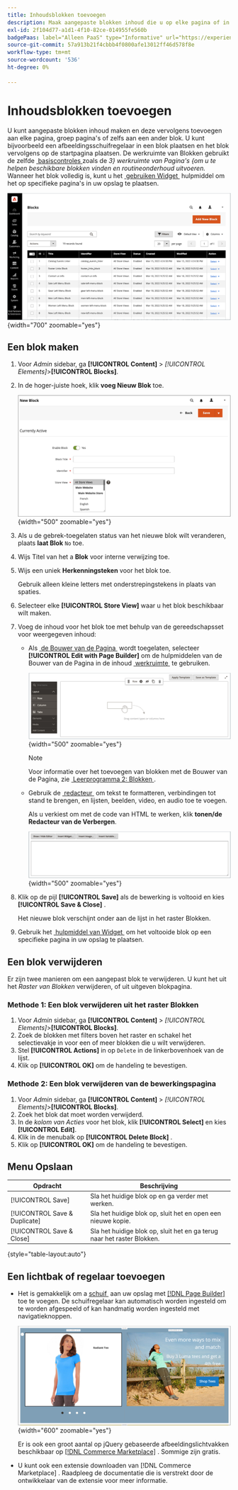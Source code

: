 ```yaml
---
title: Inhoudsblokken toevoegen
description: Maak aangepaste blokken inhoud die u op elke pagina of in een ander blok kunt hergebruiken.
exl-id: 2f104d77-a1d1-4f10-82ce-014955fe560b
badgePaas: label="Alleen PaaS" type="Informative" url="https://experienceleague.adobe.com/nl/docs/commerce/user-guides/product-solutions" tooltip="Is alleen van toepassing op Adobe Commerce op Cloud-projecten (door Adobe beheerde PaaS-infrastructuur) en op projecten in het veld."
source-git-commit: 57a913b21f4cbbb4f0800afe13012ff46d578f8e
workflow-type: tm+mt
source-wordcount: '536'
ht-degree: 0%

---
```


# Inhoudsblokken toevoegen

U kunt aangepaste blokken inhoud maken en deze vervolgens toevoegen aan elke pagina, groep pagina&#39;s of zelfs aan een ander blok. U kunt bijvoorbeeld een afbeeldingsschuifregelaar in een blok plaatsen en het blok vervolgens op de startpagina plaatsen. De werkruimte van Blokken gebruikt de zelfde [&#x200B; basiscontroles &#x200B;](pages-workspace.md) zoals de _3&rbrace; werkruimte van Pagina&#39;s &lbrace;om u te helpen beschikbare blokken vinden en routineonderhoud uitvoeren._ Wanneer het blok volledig is, kunt u het [&#x200B; gebruiken Widget &#x200B;](widget-static-block.md) hulpmiddel om het op specifieke pagina&#39;s in uw opslag te plaatsen.

![&#x200B; de pagina van Blokken toont een net van bestaande blokken &#x200B;](./assets/blocks-workspace.png){width="700" zoomable="yes"}

## Een blok maken

1. Voor _Admin_ sidebar, ga **[!UICONTROL Content]** > _[!UICONTROL Elements]_>**[!UICONTROL Blocks]**.

1. In de hoger-juiste hoek, klik **voeg Nieuw Blok** toe.

   ![&#x200B; de Nieuwe pagina van het Blok toont opties en een inhoudsruimte &#x200B;](./assets/block-detail.png){width="500" zoomable="yes"}

1. Als u de gebrek-toegelaten status van het nieuwe blok wilt veranderen, plaats **laat Blok** `No` toe.

1. Wijs Titel van het a **Blok** voor interne verwijzing toe.

1. Wijs een uniek **Herkenningsteken** voor het blok toe.

   Gebruik alleen kleine letters met onderstrepingstekens in plaats van spaties.

1. Selecteer elke **[!UICONTROL Store View]** waar u het blok beschikbaar wilt maken.

1. Voeg de inhoud voor het blok toe met behulp van de gereedschapsset voor weergegeven inhoud:

   - Als [&#x200B; de Bouwer van de Pagina &#x200B;](../page-builder/introduction.md) wordt toegelaten, selecteer **[!UICONTROL Edit with Page Builder]** om de hulpmiddelen van de Bouwer van de Pagina in de inhoud [&#x200B; werkruimte &#x200B;](../page-builder/workspace.md) te gebruiken.

     ![&#x200B; de werkruimte van de Bouwer van de Pagina &#x200B;](./assets/pb-workspace-block.png){width="500" zoomable="yes"}

     >[!NOTE]
     >
     >Voor informatie over het toevoegen van blokken met de Bouwer van de Pagina, zie [&#x200B; Leerprogramma 2: Blokken &#x200B;](../page-builder/2-blocks.md).

   - Gebruik de [&#x200B; redacteur &#x200B;](editor.md) om tekst te formatteren, verbindingen tot stand te brengen, en lijsten, beelden, video, en audio toe te voegen.

     Als u verkiest om met de code van HTML te werken, klik **tonen/de Redacteur van de Verbergen**.

     ![&#x200B; de redacteur van het Blok (verborgen) &#x200B;](./assets/block-editor-hidden.png){width="500" zoomable="yes"}

1. Klik op de pijl **[!UICONTROL Save]** als de bewerking is voltooid en kies **[!UICONTROL Save & Close]** .

   Het nieuwe blok verschijnt onder aan de lijst in het raster Blokken.

1. Gebruik het [&#x200B; hulpmiddel van Widget &#x200B;](widget-static-block.md) om het voltooide blok op een specifieke pagina in uw opslag te plaatsen.

## Een blok verwijderen

Er zijn twee manieren om een aangepast blok te verwijderen. U kunt het uit het _Raster van Blokken_ verwijderen, of uit uitgeven blokpagina.

### Methode 1: Een blok verwijderen uit het raster Blokken

1. Voor _Admin_ sidebar, ga **[!UICONTROL Content]** > _[!UICONTROL Elements]_>**[!UICONTROL Blocks]**.
1. Zoek de blokken met filters boven het raster en schakel het selectievakje in voor een of meer blokken die u wilt verwijderen.
1. Stel **[!UICONTROL Actions]** in op `Delete` in de linkerbovenhoek van de lijst.
1. Klik op **[!UICONTROL OK]** om de handeling te bevestigen.

### Methode 2: Een blok verwijderen van de bewerkingspagina

1. Voor _Admin_ sidebar, ga **[!UICONTROL Content]** > _[!UICONTROL Elements]_>**[!UICONTROL Blocks]**.
1. Zoek het blok dat moet worden verwijderd.
1. In de _kolom van Acties_ voor het blok, klik **[!UICONTROL Select]** en kies **[!UICONTROL Edit]**.
1. Klik in de menubalk op **[!UICONTROL Delete Block]** .
1. Klik op **[!UICONTROL OK]** om de handeling te bevestigen.

## Menu Opslaan

| Opdracht | Beschrijving |
|----------|----------- |
| [!UICONTROL Save] | Sla het huidige blok op en ga verder met werken. |
| [!UICONTROL Save & Duplicate] | Sla het huidige blok op, sluit het en open een nieuwe kopie. |
| [!UICONTROL Save & Close] | Sla het huidige blok op, sluit het en ga terug naar het raster Blokken. |

{style="table-layout:auto"}

## Een lichtbak of regelaar toevoegen

- Het is gemakkelijk om a [&#x200B; schuif &#x200B;](../page-builder/slider.md) aan uw opslag met [[!DNL Page Builder]](../page-builder/introduction.md) toe te voegen. De schuifregelaar kan automatisch worden ingesteld om te worden afgespeeld of kan handmatig worden ingesteld met navigatieknoppen.

  ![&#x200B; schuif van de Bouwer van de Pagina &#x200B;](./assets/pb-tutorial3-slider-tee-shirt-promo.png){width="600" zoomable="yes"}

  Er is ook een groot aantal op jQuery gebaseerde afbeeldingslichtvakken beschikbaar op [[!DNL Commerce Marketplace]][1] . Sommige zijn gratis.

- U kunt ook een extensie downloaden van [!DNL Commerce Marketplace] . Raadpleeg de documentatie die is verstrekt door de ontwikkelaar van de extensie voor meer informatie.

[1]: https://marketplace.magento.com/extensions.html?q=lightbox
